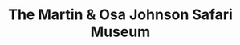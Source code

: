 ---
layout: repo
title: "The Martin & Osa Johnson Safari Museum"
id: 25487
permalink: repos/25487/
---